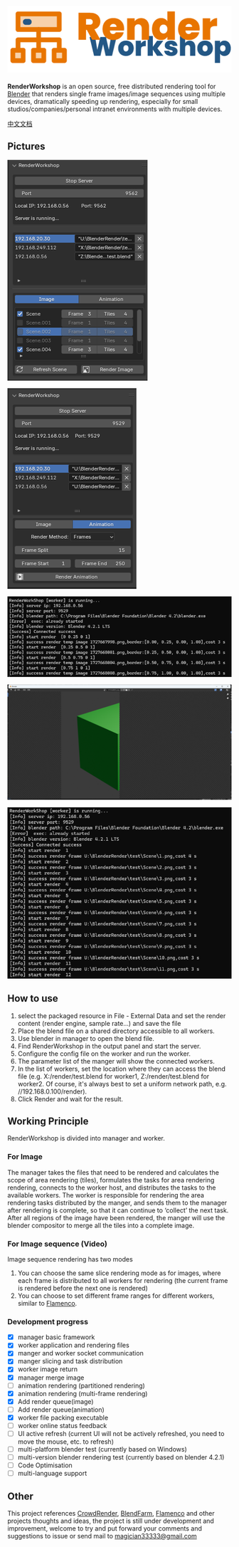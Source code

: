 ![logo](./img/logo.png)
---
**RenderWorkshop** is an open source, free distributed rendering tool for [Blender](https://www.blender.org/) that renders single frame images/image sequences using multiple devices, dramatically speeding up rendering, especially for small studios/companies/personal intranet environments with multiple devices.

[中文文档](./README_zh.md)

Pictures
---
![manager](./img/image.png)

![manager-render](./img/animation.png)

![worker](./img/worker.png)

![render_tiles](/img/render%20tiles.png)

![render_frame](/img/render%20frame.png)

How to use
---
1. select the packaged resource in File - External Data and set the render content (render engine, sample rate...) and save the file
2. Place the blend file on a shared directory accessible to all workers.
3. Use blender in manager to open the blend file.
4. Find RenderWorkshop in the output panel and start the server.
5. Configure the config file on the worker and run the worker.
6. The parameter list of the manger will show the connected workers.
7. In the list of workers, set the location where they can access the blend file (e.g. X:/render/test.blend for worker1, Z:/render/test.blend for worker2. Of course, it's always best to set a uniform network path, e.g. //192.168.0.100/render). 
8. Click Render and wait for the result.

Working Principle
---
RenderWorkshop is divided into manager and worker.

### For Image
The manager takes the files that need to be rendered and calculates the scope of area rendering (tiles), formulates the tasks for area rendering rendering, connects to the worker host, and distributes the tasks to the available workers.
The worker is responsible for rendering the area rendering tasks distributed by the manger, and sends them to the manager after rendering is complete, so that it can continue to ‘collect’ the next task.
After all regions of the image have been rendered, the manger will use the blender compositor to merge all the tiles into a complete image.

### For Image sequence (Video)
Image sequence rendering has two modes
1. You can choose the same slice rendering mode as for images, where each frame is distributed to all workers for rendering (the current frame is rendered before the next one is rendered)
2. You can choose to set different frame ranges for different workers, similar to [Flamenco](https://flamenco.blender.org/).


### Development progress
 - [x] manager basic framework
 - [x] worker application and rendering files
 - [x] manger and worker socket communication
 - [x] manger slicing and task distribution
 - [x] worker image return
 - [x] manager merge image
 - [ ] animation rendering (partitioned rendering)
 - [x] animation rendering (multi-frame rendering)
 - [x] Add render queue(image)
 - [ ] Add render queue(animation)
 - [x] worker file packing executable
 - [ ] worker online status feedback
 - [ ] UI active refresh (current UI will not be actively refreshed, you need to move the mouse, etc. to refresh)
 - [ ] multi-platform blender test (currently based on Windows)
 - [ ] multi-version blender rendering test (currently based on blender 4.2.1)
 - [ ] Code Optimisation
 - [ ] multi-language support
  
Other
---
This project references [CrowdRender](https://www.crowd-render.com/), [BlendFarm](https://github.com/LogicReinc/LogicReinc.BlendFarm), [Flamenco]( https://flamenco.blender.org/) and other projects thoughts and ideas, the project is still under development and improvement, welcome to try and put forward your comments and suggestions to issue or send mail to [magician33333@gmail.com](magician33333@gmail.com)